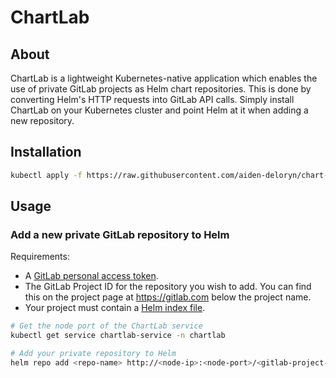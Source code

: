 # ChartLab

## About

ChartLab is a lightweight Kubernetes-native application which enables the use of private GitLab projects as Helm chart repositories. This is done by converting Helm's HTTP requests into GitLab API calls. Simply install ChartLab on your Kubernetes cluster and point Helm at it when adding a new repository.

## Installation

```sh
kubectl apply -f https://raw.githubusercontent.com/aiden-deloryn/chart-lab/main/k8s.yaml
```

## Usage

### Add a new private GitLab repository to Helm
Requirements:
- A [GitLab personal access token](https://docs.gitlab.com/ee/user/profile/personal_access_tokens.html).
- The GitLab Project ID for the repository you wish to add. You can find this on the project page at https://gitlab.com below the project name.
- Your project must contain a [Helm index file](https://helm.sh/docs/helm/helm_repo_index/).

```sh
# Get the node port of the ChartLab service
kubectl get service chartlab-service -n chartlab

# Add your private repository to Helm
helm repo add <repo-name> http://<node-ip>:<node-port>/<gitlab-project-id> --username '<username>' --password '<gitlab-personal-access-token>'
```